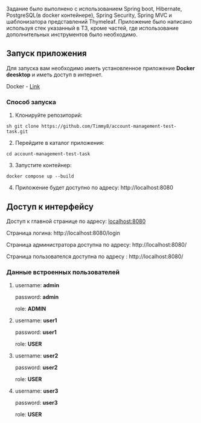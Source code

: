 Задание было выполнено с использованием Spring boot, Hibernate, PostgreSQL(в docker контейнере), Spring Security, Spring MVC и шаблонизатора представлений Thymeleaf.
Приложение было написано используя стек указанный в ТЗ, кроме частей, где использование дополнительных инструментов было необходимо. 

## Запуск приложения
Для запуска вам необходимо иметь установленное приложение **Docker deesktop** и иметь доступ в интернет.

Docker - [Link](https://www.docker.com/)

### Способ запуска

1) Клонируйте репозиторий:

```sh git clone https://github.com/Timmy8/account-management-test-task.git```

2) Перейдите в каталог приложения:

```cd account-management-test-task```

3) Запустите контейнер:

```docker compose up --build```

4) Приложение будет доступно по адресу: 
http://localhost:8080

## Доступ к интерфейсу
Доступ к главной странице по адресу: [localhost:8080](http://localhost:8080/)

Страница логина: http://localhost:8080/login

Страница администратора доступна по адресу: http://localhost:8080/

Страница пользователся доступна по адресу : http://localhost:8080/

### Данные встроенных пользователей
1) username: **admin**

   password: **admin**
   
   role: **ADMIN**

4) username: **user1**
   
   password: **user1**
   
   role: **USER**

6) username: **user2**
   
   password: **user2**
   
   role: **USER**

8) username: **user3**
   
   password: **user3**
   
   role: **USER** 
